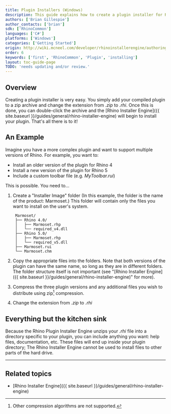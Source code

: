 ```yaml
---
title: Plugin Installers (Windows)
description: This guide explains how to create a plugin installer for Rhino for Windows.
authors: ['Brian Gillespie']
author_contacts: ['brian']
sdk: ['RhinoCommon']
languages: ['C#']
platforms: ['Windows']
categories: ['Getting Started']
origin: http://wiki.mcneel.com/developer/rhinoinstallerengine/authoring
order: 6
keywords: ['first', 'RhinoCommon', 'Plugin', 'installing']
layout: toc-guide-page
TODO: 'needs updating and/or review.'
---
```



## Overview

Creating a plugin installer is very easy.  You simply add your compiled plugin to a zip archive and change the extension from *.zip* to *.rhi*.  Once this is done, you can double-click the archive and the [Rhino Installer Engine]({{ site.baseurl }}/guides/general/rhino-installer-engine) will begin to install your plugin.  That's all there is to it!

## An Example

Imagine you have a more complex plugin and want to support multiple versions of Rhino.  For example, you want to:

- Install an older version of the plugin for Rhino 4
- Install a new version of the plugin for Rhino 5
- Include a custom toolbar file (e.g. *MyToolbar.rui*)

This is possible.  You need to...

1. Create a "Installer Image" folder (In this example, the folder is the name of the product: Marmoset.)  This folder will contain only the files you want to install on the user's system.

        Marmoset/
        ├── Rhino 4.0/
        │   ├── Marmoset.rhp
        │   └── required_v4.dll
        ├── Rhino 5.0/
        │   ├── Marmoset.rhp
        │   └── required_v5.dll
        ├── Marmoset.rui
        └── Marmoset.chm


1. Copy the appropriate files into the folders.  Note that both versions of the plugin can have the same name, so long as they are in different folders.  The folder structure itself is not important (see "[Rhino Installer Engine]({{ site.baseurl }}/guides/general/rhino-installer-engine)" for more).
1. Compress the three plugin versions and any additional files you wish to distribute using zip[^1] compression.
1. Change the extension from *.zip* to *.rhi*

## Everything but the kitchen sink

Because the Rhino Plugin Installer Engine unzips your *.rhi* file into a directory specific to your plugin, you can include anything you want: help files, documentation, etc.  These files will end up inside your plugin directory; The Rhino Installer Engine cannot be used to install files to other parts of the hard drive.

---

## Related topics

- [Rhino Installer Engine]({{ site.baseurl }}/guides/general/rhino-installer-engine)



[^1]: Other compression algorithms are not supported.
